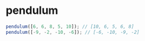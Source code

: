 # pendulum

```typescript
pendulum([6, 6, 8, 5, 10]); // [10, 6, 5, 6, 8]
pendulum([-9, -2, -10, -6]); // [-6, -10, -9, -2]
```
